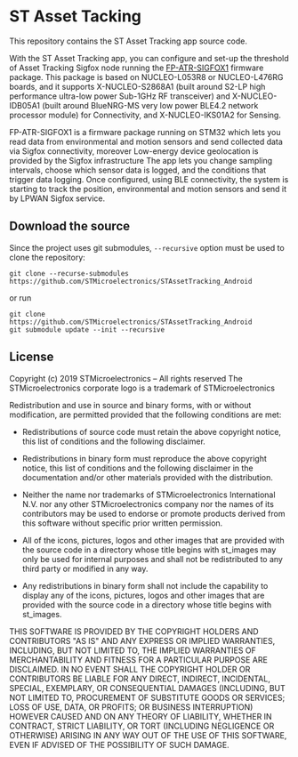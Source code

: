 # ST Asset Tacking

This repository contains the ST Asset Tracking app source code.

With the ST Asset Tracking app, you can configure and set-up the threshold of Asset Tracking Sigfox node running the [FP-ATR-SIGFOX1](https://www.st.com/content/st_com/en/products/embedded-software/mcu-mpu-embedded-software/stm32-embedded-software/stm32-ode-function-pack-sw/fp-atr-sigfox1.html) firmware package. This package is based on NUCLEO-L053R8 or NUCLEO-L476RG boards, and it supports X-NUCLEO-S2868A1 (built around S2-LP high performance ultra-low power Sub-1GHz RF transceiver) and X-NUCLEO-IDB05A1 (built around BlueNRG-MS very low power BLE4.2 network processor module) for Connectivity, and X-NUCLEO-IKS01A2 for Sensing.

FP-ATR-SIGFOX1 is a firmware package running on STM32 which lets you read data from environmental and motion sensors and send collected data via Sigfox connectivity, moreover Low-energy device geolocation is provided by the Sigfox infrastructure
The app lets you change sampling intervals, choose which sensor data is logged, and the conditions that trigger data logging.
Once configured, using BLE connectivity, the system is starting to track the position, environmental and motion sensors and send it by LPWAN Sigfox service.

## Download the source

Since the project uses git submodules, <code>--recursive</code> option must be used to clone the repository:

```Shell
git clone --recurse-submodules https://github.com/STMicroelectronics/STAssetTracking_Android
```

or run
```Shell
git clone https://github.com/STMicroelectronics/STAssetTracking_Android
git submodule update --init --recursive
```

## License

Copyright (c) 2019  STMicroelectronics – All rights reserved
The STMicroelectronics corporate logo is a trademark of STMicroelectronics

Redistribution and use in source and binary forms, with or without modification,
are permitted provided that the following conditions are met:

- Redistributions of source code must retain the above copyright notice, this list of conditions
and the following disclaimer.

- Redistributions in binary form must reproduce the above copyright notice, this list of
conditions and the following disclaimer in the documentation and/or other materials provided
with the distribution.

- Neither the name nor trademarks of STMicroelectronics International N.V. nor any other
STMicroelectronics company nor the names of its contributors may be used to endorse or
promote products derived from this software without specific prior written permission.

- All of the icons, pictures, logos and other images that are provided with the source code
in a directory whose title begins with st_images may only be used for internal purposes and
shall not be redistributed to any third party or modified in any way.

- Any redistributions in binary form shall not include the capability to display any of the
icons, pictures, logos and other images that are provided with the source code in a directory
whose title begins with st_images.

THIS SOFTWARE IS PROVIDED BY THE COPYRIGHT HOLDERS AND CONTRIBUTORS "AS IS" AND ANY EXPRESS OR
IMPLIED WARRANTIES, INCLUDING, BUT NOT LIMITED TO, THE IMPLIED WARRANTIES OF MERCHANTABILITY
AND FITNESS FOR A PARTICULAR PURPOSE ARE DISCLAIMED. IN NO EVENT SHALL THE COPYRIGHT HOLDER
OR CONTRIBUTORS BE LIABLE FOR ANY DIRECT, INDIRECT, INCIDENTAL, SPECIAL, EXEMPLARY, OR
CONSEQUENTIAL DAMAGES (INCLUDING, BUT NOT LIMITED TO, PROCUREMENT OF SUBSTITUTE GOODS OR
SERVICES; LOSS OF USE, DATA, OR PROFITS; OR BUSINESS INTERRUPTION) HOWEVER CAUSED AND ON ANY
THEORY OF LIABILITY, WHETHER IN CONTRACT, STRICT LIABILITY, OR TORT (INCLUDING NEGLIGENCE OR
OTHERWISE) ARISING IN ANY WAY OUT OF THE USE OF THIS SOFTWARE, EVEN IF ADVISED OF THE POSSIBILITY
OF SUCH DAMAGE.
